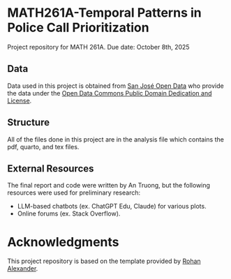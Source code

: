 # MATH261A-Temporal Patterns in Police Call Prioritization
Project repository for MATH 261A.
Due date: October 8th, 2025

## Data 

Data used in this project is obtained from [San José Open Data](https://data.sanjoseca.gov/) who provide the data under the [Open Data Commons Public Domain Dedication and License](https://opendatacommons.org/licenses/pddl/1-0/).

## Structure 
All of the files done in this project are in the analysis file which contains the pdf, quarto, and tex files. 

## External Resources

The final report and code were written by An Truong, but the following resources were used for preliminary research:

* LLM-based chatbots (ex. ChatGPT Edu, Claude) for various plots. 
* Online forums (ex. Stack Overflow).

# Acknowledgments

This project repository is based on the template provided by [Rohan Alexander](https://github.com/RohanAlexander/starter_folder/tree/main).
